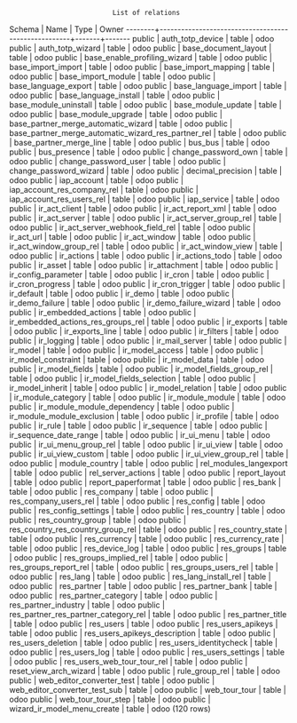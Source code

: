 
                              List of relations
 Schema |                        Name                         | Type  | Owner 
--------+-----------------------------------------------------+-------+-------
 public | auth_totp_device                                    | table | odoo
 public | auth_totp_wizard                                    | table | odoo
 public | base_document_layout                                | table | odoo
 public | base_enable_profiling_wizard                        | table | odoo
 public | base_import_import                                  | table | odoo
 public | base_import_mapping                                 | table | odoo
 public | base_import_module                                  | table | odoo
 public | base_language_export                                | table | odoo
 public | base_language_import                                | table | odoo
 public | base_language_install                               | table | odoo
 public | base_module_uninstall                               | table | odoo
 public | base_module_update                                  | table | odoo
 public | base_module_upgrade                                 | table | odoo
 public | base_partner_merge_automatic_wizard                 | table | odoo
 public | base_partner_merge_automatic_wizard_res_partner_rel | table | odoo
 public | base_partner_merge_line                             | table | odoo
 public | bus_bus                                             | table | odoo
 public | bus_presence                                        | table | odoo
 public | change_password_own                                 | table | odoo
 public | change_password_user                                | table | odoo
 public | change_password_wizard                              | table | odoo
 public | decimal_precision                                   | table | odoo
 public | iap_account                                         | table | odoo
 public | iap_account_res_company_rel                         | table | odoo
 public | iap_account_res_users_rel                           | table | odoo
 public | iap_service                                         | table | odoo
 public | ir_act_client                                       | table | odoo
 public | ir_act_report_xml                                   | table | odoo
 public | ir_act_server                                       | table | odoo
 public | ir_act_server_group_rel                             | table | odoo
 public | ir_act_server_webhook_field_rel                     | table | odoo
 public | ir_act_url                                          | table | odoo
 public | ir_act_window                                       | table | odoo
 public | ir_act_window_group_rel                             | table | odoo
 public | ir_act_window_view                                  | table | odoo
 public | ir_actions                                          | table | odoo
 public | ir_actions_todo                                     | table | odoo
 public | ir_asset                                            | table | odoo
 public | ir_attachment                                       | table | odoo
 public | ir_config_parameter                                 | table | odoo
 public | ir_cron                                             | table | odoo
 public | ir_cron_progress                                    | table | odoo
 public | ir_cron_trigger                                     | table | odoo
 public | ir_default                                          | table | odoo
 public | ir_demo                                             | table | odoo
 public | ir_demo_failure                                     | table | odoo
 public | ir_demo_failure_wizard                              | table | odoo
 public | ir_embedded_actions                                 | table | odoo
 public | ir_embedded_actions_res_groups_rel                  | table | odoo
 public | ir_exports                                          | table | odoo
 public | ir_exports_line                                     | table | odoo
 public | ir_filters                                          | table | odoo
 public | ir_logging                                          | table | odoo
 public | ir_mail_server                                      | table | odoo
 public | ir_model                                            | table | odoo
 public | ir_model_access                                     | table | odoo
 public | ir_model_constraint                                 | table | odoo
 public | ir_model_data                                       | table | odoo
 public | ir_model_fields                                     | table | odoo
 public | ir_model_fields_group_rel                           | table | odoo
 public | ir_model_fields_selection                           | table | odoo
 public | ir_model_inherit                                    | table | odoo
 public | ir_model_relation                                   | table | odoo
 public | ir_module_category                                  | table | odoo
 public | ir_module_module                                    | table | odoo
 public | ir_module_module_dependency                         | table | odoo
 public | ir_module_module_exclusion                          | table | odoo
 public | ir_profile                                          | table | odoo
 public | ir_rule                                             | table | odoo
 public | ir_sequence                                         | table | odoo
 public | ir_sequence_date_range                              | table | odoo
 public | ir_ui_menu                                          | table | odoo
 public | ir_ui_menu_group_rel                                | table | odoo
 public | ir_ui_view                                          | table | odoo
 public | ir_ui_view_custom                                   | table | odoo
 public | ir_ui_view_group_rel                                | table | odoo
 public | module_country                                      | table | odoo
 public | rel_modules_langexport                              | table | odoo
 public | rel_server_actions                                  | table | odoo
 public | report_layout                                       | table | odoo
 public | report_paperformat                                  | table | odoo
 public | res_bank                                            | table | odoo
 public | res_company                                         | table | odoo
 public | res_company_users_rel                               | table | odoo
 public | res_config                                          | table | odoo
 public | res_config_settings                                 | table | odoo
 public | res_country                                         | table | odoo
 public | res_country_group                                   | table | odoo
 public | res_country_res_country_group_rel                   | table | odoo
 public | res_country_state                                   | table | odoo
 public | res_currency                                        | table | odoo
 public | res_currency_rate                                   | table | odoo
 public | res_device_log                                      | table | odoo
 public | res_groups                                          | table | odoo
 public | res_groups_implied_rel                              | table | odoo
 public | res_groups_report_rel                               | table | odoo
 public | res_groups_users_rel                                | table | odoo
 public | res_lang                                            | table | odoo
 public | res_lang_install_rel                                | table | odoo
 public | res_partner                                         | table | odoo
 public | res_partner_bank                                    | table | odoo
 public | res_partner_category                                | table | odoo
 public | res_partner_industry                                | table | odoo
 public | res_partner_res_partner_category_rel                | table | odoo
 public | res_partner_title                                   | table | odoo
 public | res_users                                           | table | odoo
 public | res_users_apikeys                                   | table | odoo
 public | res_users_apikeys_description                       | table | odoo
 public | res_users_deletion                                  | table | odoo
 public | res_users_identitycheck                             | table | odoo
 public | res_users_log                                       | table | odoo
 public | res_users_settings                                  | table | odoo
 public | res_users_web_tour_tour_rel                         | table | odoo
 public | reset_view_arch_wizard                              | table | odoo
 public | rule_group_rel                                      | table | odoo
 public | web_editor_converter_test                           | table | odoo
 public | web_editor_converter_test_sub                       | table | odoo
 public | web_tour_tour                                       | table | odoo
 public | web_tour_tour_step                                  | table | odoo
 public | wizard_ir_model_menu_create                         | table | odoo
(120 rows)

